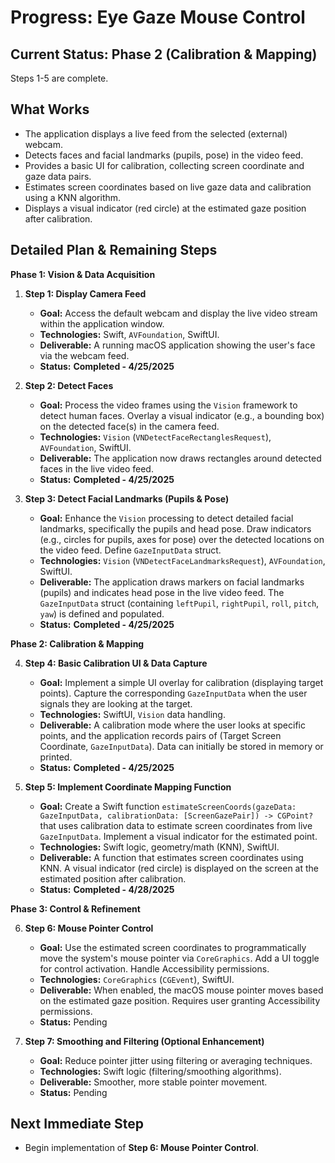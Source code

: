 # Progress: Eye Gaze Mouse Control

## Current Status: Phase 2 (Calibration & Mapping)

Steps 1-5 are complete.

## What Works

-   The application displays a live feed from the selected (external) webcam.
-   Detects faces and facial landmarks (pupils, pose) in the video feed.
-   Provides a basic UI for calibration, collecting screen coordinate and gaze data pairs.
-   Estimates screen coordinates based on live gaze data and calibration using a KNN algorithm.
-   Displays a visual indicator (red circle) at the estimated gaze position after calibration.

## Detailed Plan & Remaining Steps

**Phase 1: Vision & Data Acquisition**

1.  **Step 1: Display Camera Feed**
    *   **Goal:** Access the default webcam and display the live video stream within the application window.
    *   **Technologies:** Swift, `AVFoundation`, SwiftUI.
    *   **Deliverable:** A running macOS application showing the user's face via the webcam feed.
    *   **Status:** **Completed - 4/25/2025**

2.  **Step 2: Detect Faces**
    *   **Goal:** Process the video frames using the `Vision` framework to detect human faces. Overlay a visual indicator (e.g., a bounding box) on the detected face(s) in the camera feed.
    *   **Technologies:** `Vision` (`VNDetectFaceRectanglesRequest`), `AVFoundation`, SwiftUI.
    *   **Deliverable:** The application now draws rectangles around detected faces in the live video feed.
    *   **Status:** **Completed - 4/25/2025**

3.  **Step 3: Detect Facial Landmarks (Pupils & Pose)**
    *   **Goal:** Enhance the `Vision` processing to detect detailed facial landmarks, specifically the pupils and head pose. Draw indicators (e.g., circles for pupils, axes for pose) over the detected locations on the video feed. Define `GazeInputData` struct.
    *   **Technologies:** `Vision` (`VNDetectFaceLandmarksRequest`), `AVFoundation`, SwiftUI.
    *   **Deliverable:** The application draws markers on facial landmarks (pupils) and indicates head pose in the live video feed. The `GazeInputData` struct (containing `leftPupil`, `rightPupil`, `roll`, `pitch`, `yaw`) is defined and populated.
    *   **Status:** **Completed - 4/25/2025**

**Phase 2: Calibration & Mapping**

4.  **Step 4: Basic Calibration UI & Data Capture**
    *   **Goal:** Implement a simple UI overlay for calibration (displaying target points). Capture the corresponding `GazeInputData` when the user signals they are looking at the target.
    *   **Technologies:** SwiftUI, `Vision` data handling.
    *   **Deliverable:** A calibration mode where the user looks at specific points, and the application records pairs of (Target Screen Coordinate, `GazeInputData`). Data can initially be stored in memory or printed.
    *   **Status:** **Completed - 4/25/2025**

5.  **Step 5: Implement Coordinate Mapping Function**
    *   **Goal:** Create a Swift function `estimateScreenCoords(gazeData: GazeInputData, calibrationData: [ScreenGazePair]) -> CGPoint?` that uses calibration data to estimate screen coordinates from live `GazeInputData`. Implement a visual indicator for the estimated point.
    *   **Technologies:** Swift logic, geometry/math (KNN), SwiftUI.
    *   **Deliverable:** A function that estimates screen coordinates using KNN. A visual indicator (red circle) is displayed on the screen at the estimated position after calibration.
    *   **Status:** **Completed - 4/28/2025**

**Phase 3: Control & Refinement**

6.  **Step 6: Mouse Pointer Control**
    *   **Goal:** Use the estimated screen coordinates to programmatically move the system's mouse pointer via `CoreGraphics`. Add a UI toggle for control activation. Handle Accessibility permissions.
    *   **Technologies:** `CoreGraphics` (`CGEvent`), SwiftUI.
    *   **Deliverable:** When enabled, the macOS mouse pointer moves based on the estimated gaze position. Requires user granting Accessibility permissions.
    *   **Status:** Pending

7.  **Step 7: Smoothing and Filtering (Optional Enhancement)**
    *   **Goal:** Reduce pointer jitter using filtering or averaging techniques.
    *   **Technologies:** Swift logic (filtering/smoothing algorithms).
    *   **Deliverable:** Smoother, more stable pointer movement.
    *   **Status:** Pending

## Next Immediate Step

-   Begin implementation of **Step 6: Mouse Pointer Control**.
